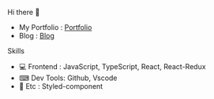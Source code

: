 Hi there 👋

* My Portfolio : [Portfolio](https://shimseongho.netlify.app/)
* Blog : [Blog](https://velog.io/@tlatjdgh3778) 

Skills
* 💻 Frontend : JavaScript, TypeScript, React, React-Redux
* ⌨ Dev Tools: Github, Vscode
* 🎨 Etc : Styled-component
